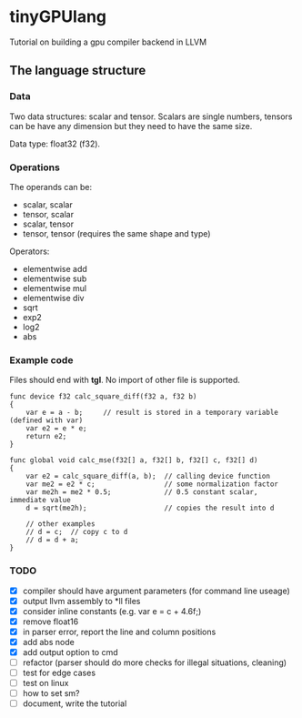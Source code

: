 # tinyGPUlang

Tutorial on building a gpu compiler backend in LLVM

## The language structure

### Data

Two data structures: scalar and tensor.
Scalars are single numbers, tensors can be have any dimension
but they need to have the same size.

Data type: float32 (f32).

### Operations

The operands can be:
* scalar, scalar
* tensor, scalar
* scalar, tensor
* tensor, tensor (requires the same shape and type)

Operators:
* elementwise add
* elementwise sub
* elementwise mul
* elementwise div
* sqrt
* exp2
* log2
* abs

### Example code

Files should end with **tgl**. No import of other file is supported.

```
func device f32 calc_square_diff(f32 a, f32 b)
{
    var e = a - b;     // result is stored in a temporary variable (defined with var)
    var e2 = e * e;
    return e2;   
}

func global void calc_mse(f32[] a, f32[] b, f32[] c, f32[] d)
{
    var e2 = calc_square_diff(a, b);  // calling device function
    var me2 = e2 * c;                 // some normalization factor
    var me2h = me2 * 0.5;             // 0.5 constant scalar, immediate value
    d = sqrt(me2h);                   // copies the result into d

    // other examples
    // d = c;  // copy c to d
    // d = d + a;
}
```

### TODO

- [x] compiler should have argument parameters (for command line useage)
- [x] output llvm assembly to *ll files
- [x] consider inline constants (e.g. var e = c + 4.6f;)
- [x] remove float16
- [x] in parser error, report the line and column positions
- [x] add abs node
- [x] add output option to cmd
- [ ] refactor (parser should do more checks for illegal situations, cleaning)
- [ ] test for edge cases
- [ ] test on linux
- [ ] how to set sm?
- [ ] document, write the tutorial
